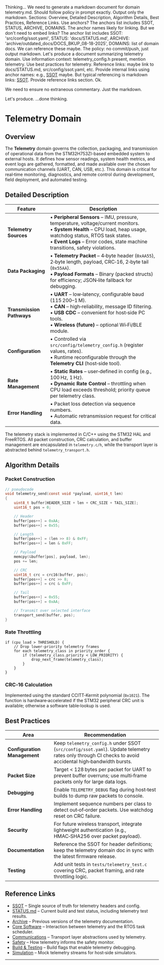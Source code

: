 Thinking...
We need to generate a markdown document for domain telemetry.md. Should follow policy in prompt exactly. Output only the markdown. Sections: Overview, Detailed Description, Algorithm Details, Best Practices, Reference Links. Use anchors? The anchors list includes SSOT, STATUS, ARCHIVE, DOMAINS. The anchor names likely for linking. But we don't need to embed links? The anchor list includes SSOT: 'src/config/ssot.yaml', STATUS: 'docs/STATUS.md', ARCHIVE: 'archive/outdated_docs/DOCS_BKUP_08-18-2025', DOMAINS: list of domain docs. We can reference these maybe. The policy: no commit/push, just output markdown. Let's produce a document summarizing telemetry domain. Use information context: telemetry_config.h present, mention telemetry. Use best practices for telemetry. Reference links: maybe link to docs/STATUS.md, src/config/ssot.yaml, etc. Provide internal links using anchor names: e.g., [SSOT](#SSOT) maybe. But typical referencing is markdown links: [SSOT](src/config/ssot.yaml). Provide reference links section. Ok.

We need to ensure no extraneous commentary. Just the markdown.

Let's produce.
...done thinking.

# Telemetry Domain

## Overview

The **Telemetry** domain governs the collection, packaging, and transmission of operational data from the STM32H753ZI-based embedded system to external hosts. It defines how sensor readings, system health metrics, and event logs are gathered, formatted, and made available over the chosen communication channels (UART, CAN, USB, etc.). This domain is critical for real‑time monitoring, diagnostics, and remote control during development, field deployment, and automated testing.

## Detailed Description

| Feature | Description |
|---------|-------------|
| **Telemetry Sources** | • **Peripheral Sensors** – IMU, pressure, temperature, voltage/current monitors.<br>• **System Health** – CPU load, heap usage, watchdog status, RTOS task states.<br>• **Event Logs** – Error codes, state machine transitions, safety violations. |
| **Data Packaging** | • **Telemetry Packet** – 4‑byte header (`0xAA55`), 2‑byte length, payload, CRC‑16, 2‑byte tail (`0x55AA`).<br>• **Payload Formats** – Binary (packed structs) for efficiency; JSON‑lite fallback for debugging. |
| **Transmission Pathways** | • **UART** – low‑latency, configurable baud (115 200–1 M).<br>• **CAN** – high‑reliability, message ID filtering.<br>• **USB CDC** – convenient for host‑side PC tools.<br>• **Wireless (future)** – optional Wi‑Fi/BLE module. |
| **Configuration** | • Controlled via `src/config/telemetry_config.h` (register values, rates).<br>• Runtime reconfigurable through the **Telemetry CLI** (host‑side tool). |
| **Rate Management** | • **Static Rates** – user‑defined in config (e.g., 100 Hz, 1 Hz).<br>• **Dynamic Rate Control** – throttling when CPU load exceeds threshold; priority queue per telemetry class. |
| **Error Handling** | • Packet loss detection via sequence numbers.<br>• Automatic retransmission request for critical data. |

The telemetry stack is implemented in C/C++ using the STM32 HAL and FreeRTOS. All packet construction, CRC calculation, and buffer management are encapsulated in `telemetry.c/h`, while the transport layer is abstracted behind `telemetry_transport.h`.

## Algorithm Details

### Packet Construction

```c
// pseudocode
void telemetry_send(const void *payload, uint16_t len)
{
    uint8_t buffer[HEADER_SIZE + len + CRC_SIZE + TAIL_SIZE];
    uint16_t pos = 0;

    // Header
    buffer[pos++] = 0xAA;
    buffer[pos++] = 0x55;

    // Length
    buffer[pos++] = (len >> 8) & 0xFF;
    buffer[pos++] = len & 0xFF;

    // Payload
    memcpy(&buffer[pos], payload, len);
    pos += len;

    // CRC
    uint16_t crc = crc16(buffer, pos);
    buffer[pos++] = crc >> 8;
    buffer[pos++] = crc & 0xFF;

    // Tail
    buffer[pos++] = 0x55;
    buffer[pos++] = 0xAA;

    // Transmit over selected interface
    transport_send(buffer, pos);
}
```

### Rate Throttling

```
if (cpu_load > THRESHOLD) {
    // Drop lower‑priority telemetry frames
    for each telemetry_class in priority_order {
        if (telemetry_class.priority < LOW_PRIORITY) {
            drop_next_frame(telemetry_class);
        }
    }
}
```

### CRC‑16 Calculation

Implemented using the standard CCITT‑Kermit polynomial (`0x1021`). The function is hardware‑accelerated if the STM32 peripheral CRC unit is available; otherwise a software table‑lookup is used.

## Best Practices

| Area | Recommendation |
|------|----------------|
| **Configuration Management** | Keep `telemetry_config.h` under SSOT (`src/config/ssot.yaml`). Update telemetry rates only through CI checks to avoid accidental high‑bandwidth bursts. |
| **Packet Size** | Target < 128 bytes per packet for UART to prevent buffer overruns; use multi‑frame packets only for large data logs. |
| **Debugging** | Enable `TELEMETRY_DEBUG` flag during host‑test builds to dump raw packets to console. |
| **Error Handling** | Implement sequence numbers per class to detect out‑of‑order packets. Use watchdog reset on CRC failure. |
| **Security** | For future wireless transport, integrate lightweight authentication (e.g., HMAC‑SHA256 over packet payload). |
| **Documentation** | Reference the SSOT for header definitions; keep the telemetry domain doc in sync with the latest firmware release. |
| **Testing** | Add unit tests in `tests/telemetry_test.c` covering CRC, packet framing, and rate throttling logic. |

## Reference Links

- [SSOT](src/config/ssot.yaml) – Single source of truth for telemetry headers and config.  
- [STATUS.md](docs/STATUS.md) – Current build and test status, including telemetry test results.  
- [Archive](archive/outdated_docs/DOCS_BKUP_08-18-2025) – Previous versions of the telemetry documentation.  
- [Core Software](docs/core_software.md) – Interaction between telemetry and the RTOS task scheduler.  
- [Communications](docs/communications.md) – Transport layer abstractions used by telemetry.  
- [Safety](docs/safety.md) – How telemetry informs the safety monitor.  
- [Build & Testing](docs/build_testing.md) – Build flags that enable telemetry debugging.  
- [Simulation](docs/simulation.md) – Mock telemetry streams for host‑side simulators.  

---

